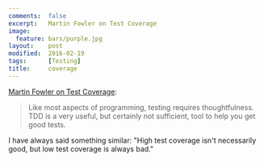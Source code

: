 ```yaml
---
comments:  false
excerpt:   Martin Fowler on Test Coverage
image:
  feature: bars/purple.jpg
layout:    post
modified:  2016-02-19
tags:      [Testing]
title:     coverage
---
```


[Martin Fowler on Test Coverage](http://martinfowler.com/bliki/TestCoverage.html):

> Like most aspects of programming, testing requires thoughtfulness. 
> TDD is a very useful, but certainly not sufficient, tool to help you get good tests.

I have always said something similar: "High test coverage isn't necessarily good, but low test coverage is always bad."
